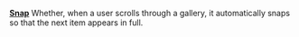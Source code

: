[**Snap**](properties.navigation.md) Whether, when a user scrolls through a gallery, it automatically snaps so that the next item appears in full.
